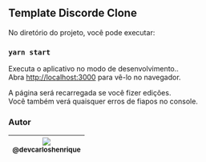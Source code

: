 ## Template Discorde Clone

No diretório do projeto, você pode executar:

### `yarn start`

Executa o aplicativo no modo de desenvolvimento..<br />Abra [http://localhost:3000](http://localhost:3000) para vê-lo no navegador.


A página será recarregada se você fizer edições. <br />  Você também verá quaisquer erros de fiapos no  console.


### Autor

| [<img src="https://avatars2.githubusercontent.com/u/57951744?s=180&v=4"><br><sub>@devcarloshenrique</sub>](https://github.com/devcarloshenrique) |
| :---: |

